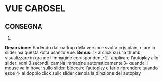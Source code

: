 VUE CAROSEL
===
## CONSEGNA
1. 
**Descrizione:**
Partendo dal markup della versione svolta in js plain, rifare lo slider ma questa volta usando Vue.
**Bonus:**
1- al click su una thumb, visualizzare in grande l’immagine corrispondente
2- applicare l’autoplay allo slider: ogni 3 secondi, cambia immagine automaticamente
3- quando il mouse va in hover sullo slider, bloccare l’autoplay e farlo riprendere quando esce
4- al doppio click sullo slider cambia la direzione dell’autoplay

